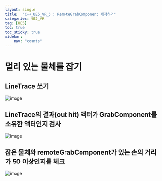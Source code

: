 ```yaml
---
layout: single
title:  "C++_UE5_VR_3 : RemoteGrabComponent 제작하기"
categories: UE5_VR
tag: [UE5]
toc: true
toc_sticky: true
sidebar:
    nav: "counts"
---
```


# 멀리 있는 물체를 잡기

## LineTrace 쏘기

![image](https://github.com/silverlnng/VRFirstProject/assets/112385982/ea828567-344a-4622-99d3-078ef0d2c2af)

## LineTrace의 결과(out hit) 액터가 GrabComponent를 소유한 액터인지 검사
   
![image](https://github.com/silverlnng/VRFirstProject/assets/112385982/7e9dbccd-bdc6-4942-93f3-278a2f79c3bb)
   
## 잡은 물체와 remoteGrabComponent가 있는 손의 거리가 50 이상인지를 체크 

![image](https://github.com/silverlnng/VRFirstProject/assets/112385982/8b08c086-9c76-43c6-b883-14bc44c777cd)

## 

##